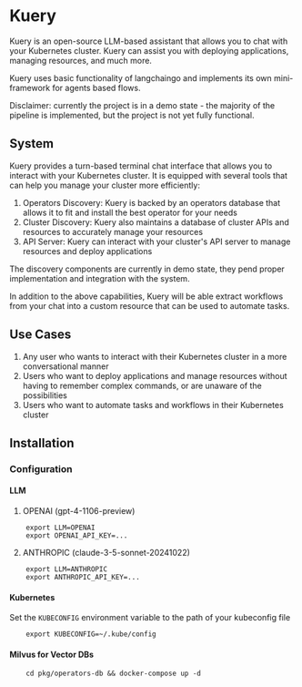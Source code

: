 # Kuery

Kuery is an open-source LLM-based assistant that allows you to chat with your Kubernetes cluster. 
Kuery can assist you with deploying applications, managing resources, and much more.

Kuery uses basic functionality of langchaingo and implements its own mini-framework for agents based flows.

Disclaimer: currently the project is in a demo state - the majority of the pipeline is implemented, but the project is not yet fully functional.
## System

Kuery provides a turn-based terminal chat interface that allows you to interact with your Kubernetes cluster. 
It is equipped with several tools that can help you manage your cluster more efficiently:
1. Operators Discovery: Kuery is backed by an operators database that allows it to fit and install the best operator for your needs
2. Cluster Discovery: Kuery also maintains a database of cluster APIs and resources to accurately manage your resources
3. API Server: Kuery can interact with your cluster's API server to manage resources and deploy applications

The discovery components are currently in demo state, they pend proper implementation and integration with the system.

In addition to the above capabilities, Kuery will be able extract workflows from your chat into a custom resource that can be used to automate tasks.

## Use Cases

1. Any user who wants to interact with their Kubernetes cluster in a more conversational manner
2. Users who want to deploy applications and manage resources without having to remember complex commands, or are unaware of the possibilities
3. Users who want to automate tasks and workflows in their Kubernetes cluster

## Installation

### Configuration

#### LLM

1. OPENAI (gpt-4-1106-preview)
```
    export LLM=OPENAI
    export OPENAI_API_KEY=...
```

2. ANTHROPIC (claude-3-5-sonnet-20241022)
```
    export LLM=ANTHROPIC
    export ANTHROPIC_API_KEY=...
```

#### Kubernetes

Set the `KUBECONFIG` environment variable to the path of your kubeconfig file
```
    export KUBECONFIG=~/.kube/config
```

#### Milvus for Vector DBs

```
    cd pkg/operators-db && docker-compose up -d
```